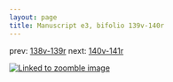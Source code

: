 ```yaml
---
layout: page
title: Manuscript e3, bifolio 139v-140r
---
```


prev: [138v-139r](../138v-139r/) next: [140v-141r](../140v-141r/)



[![Linked to zoomble image](http://www.homermultitext.org/iipsrv?IIIF=/project/homer/pyramidal/deepzoom/hmt/e3bifolio/v1/E3_139v_140r.tif/full/2000,/0/default.jpg)](http://www.homermultitext.org/ict2/?urn=urn:cite2:hmt:e3bifolio.v1:E3_139v_140r)


